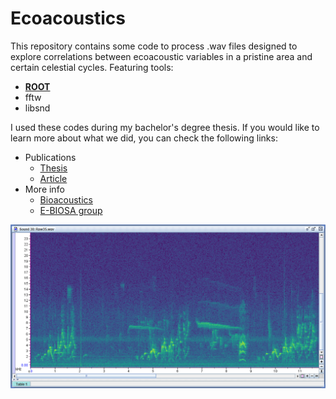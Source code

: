 # Ecoacoustics

This repository contains some code to process .wav files designed to explore correlations between ecoacoustic variables in a pristine area and certain celestial cycles.
Featuring tools:
  * **[ROOT](https://root.cern/)**
  * fftw
  * libsnd

I used these codes during my bachelor's degree thesis. If you would like to learn more about what we did, you can check the following links:

* Publications
  * [Thesis](https://repository.unilibre.edu.co/handle/10901/19655)
  * [Article](https://repository.unilibre.edu.co/bitstream/handle/10901/19266/Un%20Camino%20a%20la%20Sustentabilidad.pdf?sequence=4#page=151)
* More info
  * [Bioacoustics](https://n9.cl/y6m6f)
  * [E-BIOSA group](https://n9.cl/28yu)
 
![Front image](https://github.com/hol1m4n/sky_ecosound/blob/main/plots/Raw35.png)

